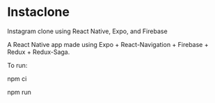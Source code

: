 # Instaclone
Instagram clone using React Native, Expo, and Firebase


A React Native app made using Expo + React-Navigation + Firebase + Redux + Redux-Saga.

To run:

  npm ci

  npm run

